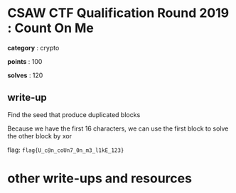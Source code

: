 # CSAW CTF Qualification Round 2019 : Count On Me

**category** : crypto

**points** : 100

**solves** : 120

## write-up

Find the seed that produce duplicated blocks

Because we have the first 16 characters, we can use the first block to solve the other block by xor

flag: `flag{U_c@n_coUn7_0n_m3_l1kE_123}`

# other write-ups and resources
